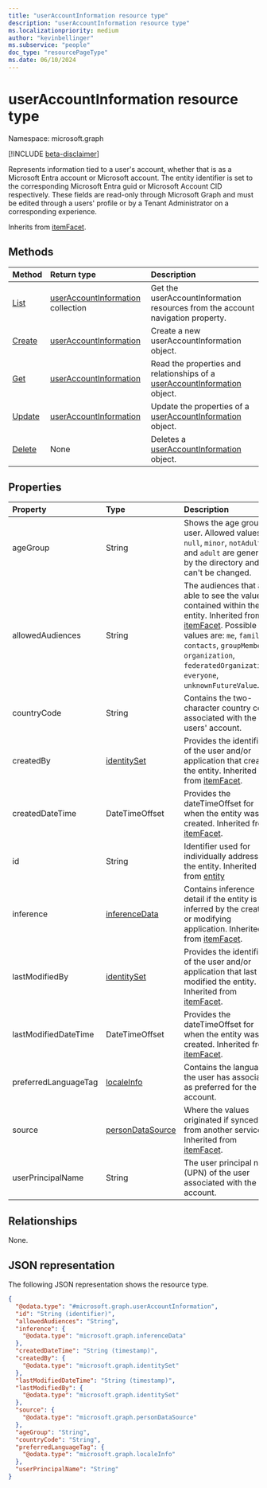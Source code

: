 ```yaml
---
title: "userAccountInformation resource type"
description: "userAccountInformation resource type"
ms.localizationpriority: medium
author: "kevinbellinger"
ms.subservice: "people"
doc_type: "resourcePageType"
ms.date: 06/10/2024
---
```


# userAccountInformation resource type

Namespace: microsoft.graph

[!INCLUDE [beta-disclaimer](../../includes/beta-disclaimer.md)]

Represents information tied to a user's account, whether that is as a Microsoft Entra account or Microsoft account. The entity identifier is set to the corresponding Microsoft Entra guid or Microsoft Account CID respectively. These fields are read-only through Microsoft Graph and must be edited through a users' profile or by a Tenant Administrator on a corresponding experience.

Inherits from [itemFacet](itemfacet.md).

## Methods

|Method|Return type|Description|
|:---|:---|:---|
|[List](../api/profile-list-accounts.md)|[userAccountInformation](../resources/useraccountinformation.md) collection|Get the userAccountInformation resources from the account navigation property.|
|[Create](../api/profile-post-accounts.md)|[userAccountInformation](../resources/useraccountinformation.md)|Create a new userAccountInformation object.|
|[Get](../api/useraccountinformation-get.md)|[userAccountInformation](../resources/useraccountinformation.md)|Read the properties and relationships of a [userAccountInformation](../resources/useraccountinformation.md) object.|
|[Update](../api/useraccountinformation-update.md)|[userAccountInformation](../resources/useraccountinformation.md)|Update the properties of a [userAccountInformation](../resources/useraccountinformation.md) object.|
|[Delete](../api/useraccountinformation-delete.md)|None|Deletes a [userAccountInformation](../resources/useraccountinformation.md) object.|

## Properties

|Property|Type|Description|
|:---|:---|:---|
|ageGroup|String|Shows the age group of user. Allowed values `null`, `minor`, `notAdult` and `adult` are generated by the directory and can't be changed.|
|allowedAudiences|String|The audiences that are able to see the values contained within the entity. Inherited from [itemFacet](../resources/itemfacet.md). Possible values are: `me`, `family`, `contacts`, `groupMembers`, `organization`, `federatedOrganizations`, `everyone`, `unknownFutureValue`.|
|countryCode|String|Contains the two-character country code associated with the users' account.  |
|createdBy|[identitySet](../resources/identityset.md)|Provides the identifier of the user and/or application that created the entity. Inherited from [itemFacet](../resources/itemfacet.md).|
|createdDateTime|DateTimeOffset|Provides the dateTimeOffset for when the entity was created. Inherited from [itemFacet](../resources/itemfacet.md).|
|id|String|Identifier used for individually addressing the entity. Inherited from [entity](../resources/entity.md)|
|inference|[inferenceData](../resources/inferencedata.md)|Contains inference detail if the entity is inferred by the creating or modifying application. Inherited from [itemFacet](../resources/itemfacet.md).|
|lastModifiedBy|[identitySet](../resources/identityset.md)|Provides the identifier of the user and/or application that last modified the entity. Inherited from [itemFacet](../resources/itemfacet.md).|
|lastModifiedDateTime|DateTimeOffset|Provides the dateTimeOffset for when the entity was created. Inherited from [itemFacet](../resources/itemfacet.md).|
|preferredLanguageTag|[localeInfo](../resources/localeinfo.md)|Contains the language the user has associated as preferred for the account.   |
|source|[personDataSource](../resources/persondatasource.md)|Where the values originated if synced from another service. Inherited from [itemFacet](../resources/itemfacet.md).|
|userPrincipalName|String|The user principal name (UPN) of the user associated with the account.   |

## Relationships
None.

## JSON representation
The following JSON representation shows the resource type.
<!-- {
  "blockType": "resource",
  "keyProperty": "id",
  "@odata.type": "microsoft.graph.userAccountInformation",
  "baseType": "microsoft.graph.itemFacet",
  "openType": false
}
-->
``` json
{
  "@odata.type": "#microsoft.graph.userAccountInformation",
  "id": "String (identifier)",
  "allowedAudiences": "String",
  "inference": {
    "@odata.type": "microsoft.graph.inferenceData"
  },
  "createdDateTime": "String (timestamp)",
  "createdBy": {
    "@odata.type": "microsoft.graph.identitySet"
  },
  "lastModifiedDateTime": "String (timestamp)",
  "lastModifiedBy": {
    "@odata.type": "microsoft.graph.identitySet"
  },
  "source": {
    "@odata.type": "microsoft.graph.personDataSource"
  },
  "ageGroup": "String",
  "countryCode": "String",
  "preferredLanguageTag": {
    "@odata.type": "microsoft.graph.localeInfo"
  },
  "userPrincipalName": "String"
}
```
